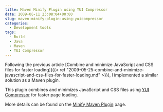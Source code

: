 ```yaml
---
title: Maven Minify Plugin using YUI Compressor
date: 2009-06-11 23:08:04+00:00
slug: maven-minify-plugin-using-yuicompressor
categories:
  - Development tools
tags:
  - Build
  - Java
  - Maven
  - YUI Compressor
---
```


Following the previous article [Combine and minimize JavaScript and CSS files for faster loading]({{< ref "2009-05-25-combine-and-minimize-javascript-and-css-files-for-faster-loading.md" >}}), I implemented a similar solution as a Maven plugin.

This plugin combines and minimizes JavaScript and CSS files using [YUI Compressor](http://yuilibrary.com/download/yuicompressor/) for faster page loading.

More details can be found on the [Minify Maven Plugin](https://github.com/samaxes/minify-maven-plugin) page.
